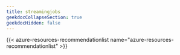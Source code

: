 ```yaml
---
title: streamingjobs
geekdocCollapseSection: true
geekdocHidden: false
---
```


{{< azure-resources-recommendationlist name="azure-resources-recommendationlist" >}}

